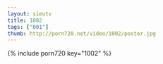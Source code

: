 ```yaml
--- 
layout: sieutv
title: 1002
tags: ["001"]
thumb: http://porn720.net/video/1002/poster.jpg
---
```

{% include porn720 key="1002" %} 
